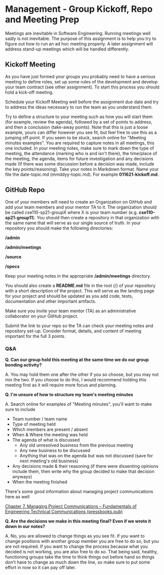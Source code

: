# Management - Group Kickoff, Repo and Meeting Prep

Meetings are inevitable in Software Engineering.  Running meetings well sadly is not inevitable.  The purpose of this assignment is to help you try to figure out how to run an ad hoc meeting properly.  A later assignment will address stand-up meetings which will be handled differently.

## Kickoff Meeting
As you have just formed your groups you probably need to have a serious meeting to define roles, set up some rules of the development and develop your team contract (see other assignment).  To start this process you should hold a kick-off meeting.  

Schedule your Kickoff Meeting well before the assignment due date and try to address the ideas necessary to run the team as you understand them. 

Try to define a structure to your meeting such as how you will start them (for example, review the agenda), followed by a set of points to address, and then a conclusion (take-away points). Note that this is just a loose example, yours can differ however you see fit, but feel free to use this as a jumping off point. If you seem to be stuck, search online for "Meeting minutes examples". You are required to capture notes in all meetings, this one included. In your meeting notes, make sure to mark down the type of meeting, the attendance (marking who is and isn't there), the time/place of the meeting, the agenda, items for future investigation and any decisions made (If there was some discussion before a decision was made, include the key points/reasoning).  Take your notes in Markdown format. Name your file the date-topic.md (mmddyy-topic.md).  For example **011621-kickoff.md**.

## GitHub Repo
One of your members will need to create an Organization on GitHub and add your team members and your mentor TA to it. The organization should be called cse110-sp21-groupX where X is your team number (e.g. **cse110-sp21-group11**). You should then create a repository in that organization with the same name that will serve as our single source of truth. In your repository you should make the following directories:

**/admin**

**/admin/meetings**

**/source**

**/specs**

Keep your meeting notes in the appropriate **/admin/meetings** directory.

You should also create a **README.md** file in the root (/) of your repository with a short description of the project. This will serve as the landing page for your project and should be updated as you add code, tests, documentation and other important artifacts.

Make sure you invite your team mentor (TA) as an administrative collaborator on your GitHub project.

Submit the link to your repo so the TA can check your meeting notes and repository set-up. Consider format, details, and content of meeting important for the full 3 points.


 

### Q&A

**Q. Can our group hold this meeting at the same time we do our group bonding activity?**

A. You may hold them one after the other if you so choose, but you may not mix the two. If you choose to do this, I would recommend holding this meeting first as it will require more focus and planning.

 

**Q. I'm unsure of how to structure my team's meeting minutes**

A. Search online for examples of "Meeting minutes", you'll want to make sure to include

* Team number / team name
* Type of meeting held
* Which members are present / absent
* When & Where the meeting was held
* The agenda of what is discussed
    * Any old unresolved business from the previous meeting
    * Any new business to be discussed
    * Anything that was on the agenda but was not discussed (save for next meeting's old business)
* Any decisions made & their reasoning (if there were dissenting opinions include them, then write why the group decided to make that decision anyways)
* When the meeting finished

There's some good information about managing project communications here as well

[Chapter 7. Managing Project Communications – Fundamentals of Engineering Technical Communications (pressbooks.pub)](https://ohiostate.pressbooks.pub/feptechcomm/chapter/7-project-communications/)

**Q. Are the decisions we make in this meeting final? Even if we wrote it down in our notes?**

A. No, you are allowed to change things as you see fit. If you want to change positions with another group member you are free to do so, but you are not required. If you want to change the process because what you decided is not working, you are also free to do so. That being said, healthy, functioning groups take the time to think things out before hand so things don't have to change as much down the line, so make sure to put some effort in now so it can pay off later.